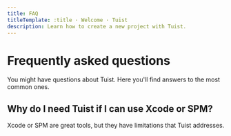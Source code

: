 ```yaml
---
title: FAQ
titleTemplate: :title · Welcome · Tuist
description: Learn how to create a new project with Tuist.
---
```


# Frequently asked questions

You might have questions about Tuist. Here you'll find answers to the most common ones.

## Why do I need Tuist if I can use Xcode or SPM?

Xcode or SPM are great tools, but they have limitations that Tuist addresses.
